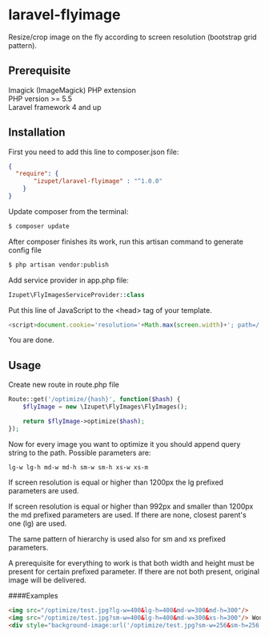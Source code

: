 # laravel-flyimage
Resize/crop image on the fly according to screen resolution (bootstrap grid pattern).

## Prerequisite

Imagick (ImageMagick) PHP extension <br>
PHP version >= 5.5 <br>
Laravel framework 4 and up

## Installation
First you need to add this line to composer.json file:
```json
{
  "require": {
       "izupet/laravel-flyimage" : "^1.0.0"
    }
}
```

Update composer from the terminal:
```bash
$ composer update
```

After composer finishes its work, run this artisan command to generate config file
```bash
$ php artisan vendor:publish
```

Add service provider in app.php file:

```php
Izupet\FlyImagesServiceProvider::class
```

Put this line of JavaScript to the \<head\> tag of your template.

```javascript
<script>document.cookie='resolution='+Math.max(screen.width)+'; path=/';</script>
```

You are done.

## Usage

Create new route in route.php file
```php
Route::get('/optimize/{hash}', function($hash) {
    $flyImage = new \Izupet\FlyImages\FlyImages();

    return $flyImage->optimize($hash);
});
```

Now for every image you want to optimize it you should append query string to the path. Possible parameters are:
```
lg-w lg-h md-w md-h sm-w sm-h xs-w xs-m
```

If screen resolution is equal or higher than 1200px the lg prefixed parameters are used.

If screen resolution is equal or higher than 992px and smaller than 1200px the md prefixed parameters are used. If there are none, closest parent's one (lg) are used.   

The same pattern of hierarchy is used also for sm and xs prefixed parameters.

A prerequisite for everything to work is that both width and height must be present for certain prefixed parameter. If there are not both present, original image will be delivered.

####Examples

```html
<img src="/optimize/test.jpg?lg-w=400&lg-h=400&md-w=300&md-h=300"/>
<img src="/optimize/test.jpg?sm-w=400&lg-h=400&md-w=300&xs-h=300"/> Wont work
<div style="background-image:url('/optimize/test.jpg?sm-w=256&sm-h=256');"></div>
```
